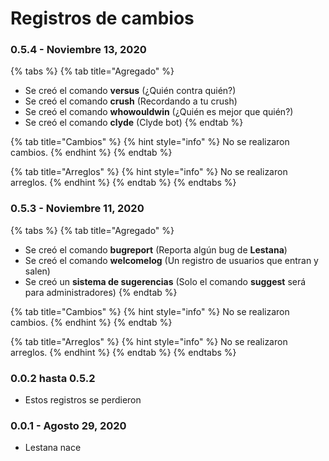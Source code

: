 # Registros de cambios

### 0.5.4 - Noviembre 13, 2020

{% tabs %}
{% tab title="Agregado" %}
* Se creó el comando **versus** \(¿Quién contra quién?\)
* Se creó el comando **crush** \(Recordando a tu crush\)
* Se creó el comando **whowouldwin** \(¿Quién es mejor que quién?\)
* Se creó el comando **clyde** \(Clyde bot\)
{% endtab %}

{% tab title="Cambios" %}
{% hint style="info" %}
No se realizaron cambios.
{% endhint %}
{% endtab %}

{% tab title="Arreglos" %}
{% hint style="info" %}
No se realizaron arreglos.
{% endhint %}
{% endtab %}
{% endtabs %}

### 0.5.3 - Noviembre 11, 2020

{% tabs %}
{% tab title="Agregado" %}
* Se creó el comando **bugreport** \(Reporta algún bug de **Lestana**\)
* Se creó el comando **welcomelog** \(Un registro de usuarios que entran y salen\)
* Se creó un **sistema de sugerencias** \(Solo el comando **suggest** será para administradores\)
{% endtab %}

{% tab title="Cambios" %}
{% hint style="info" %}
No se realizaron cambios.
{% endhint %}
{% endtab %}

{% tab title="Arreglos" %}
{% hint style="info" %}
No se realizaron arreglos.
{% endhint %}
{% endtab %}
{% endtabs %}

### 0.0.2 hasta 0.5.2

* Estos registros se perdieron

### 0.0.1 - Agosto 29, 2020

* Lestana nace

